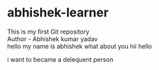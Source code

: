 # abhishek-learner
This is my first Git repository
<br>
Author - Abhishek kumar yadav
<br>
hello my name is abhishek what about you
hii hello

i want to became a delequent person
